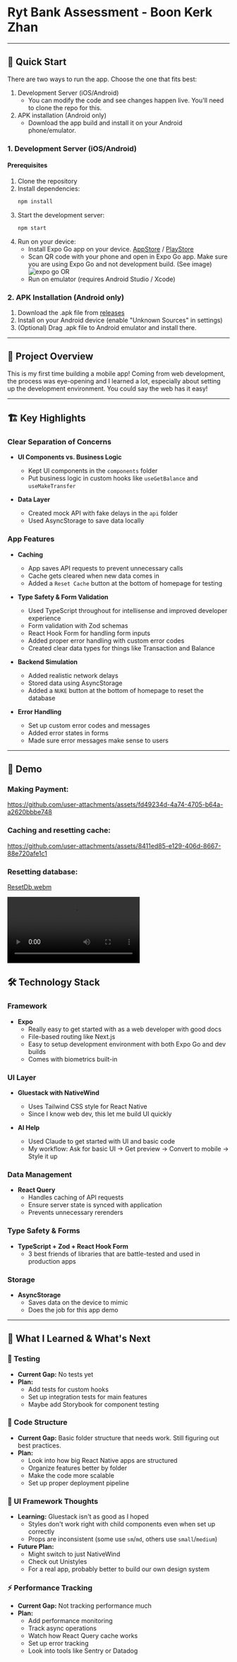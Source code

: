 # Ryt Bank Assessment - Boon Kerk Zhan

---

## 🚀 Quick Start

There are two ways to run the app. Choose the one that fits best:

1. Development Server (iOS/Android)
   - You can modify the code and see changes happen live. You'll need to clone the repo for this.
2. APK installation (Android only)
   - Download the app build and install it on your Android phone/emulator.

### 1. Development Server (iOS/Android)

#### Prerequisites

1. Clone the repository
2. Install dependencies:
   ```bash
   npm install
   ```
3. Start the development server:
   ```bash
   npm start
   ```
4. Run on your device:
   - Install Expo Go app on your device. [AppStore](https://itunes.apple.com/app/apple-store/id982107779) / [PlayStore](https://play.google.com/store/apps/details?id=host.exp.exponent&referrer=www)
   - Scan QR code with your phone and open in Expo Go app. Make sure you are using Expo Go and not development build. (See image)
     ![expo go](assets/images/readme-image.png)
     OR
   - Run on emulator (requires Android Studio / Xcode)

### 2. APK Installation (Android only)

1. Download the .apk file from [releases](link-to-releases)
2. Install on your Android device (enable "Unknown Sources" in settings)
3. (Optional) Drag .apk file to Android emulator and install there.

---

## 📱 Project Overview

This is my first time building a mobile app! Coming from web development, the process was eye-opening and I learned a lot, especially about setting up the development environment. You could say the web has it easy!

---

## 🏗 Key Highlights

### Clear Separation of Concerns

- **UI Components vs. Business Logic**

  - Kept UI components in the `components` folder
  - Put business logic in custom hooks like `useGetBalance` and `useMakeTransfer`

- **Data Layer**
  - Created mock API with fake delays in the `api` folder
  - Used AsyncStorage to save data locally

### App Features

- **Caching**

  - App saves API requests to prevent unnecessary calls
  - Cache gets cleared when new data comes in
  - Added a `Reset Cache` button at the bottom of homepage for testing

- **Type Safety & Form Validation**

  - Used TypeScript throughout for intellisense and improved developer experience
  - Form validation with Zod schemas
  - React Hook Form for handling form inputs
  - Added proper error handling with custom error codes
  - Created clear data types for things like Transaction and Balance

- **Backend Simulation**

  - Added realistic network delays
  - Stored data using AsyncStorage
  - Added a `NUKE` button at the bottom of homepage to reset the database

- **Error Handling**
  - Set up custom error codes and messages
  - Added error states in forms
  - Made sure error messages make sense to users

---

## 🎥 Demo

### Making Payment:


https://github.com/user-attachments/assets/fd49234d-4a74-4705-b64a-a2620bbbe748



### Caching and resetting cache:



https://github.com/user-attachments/assets/8411ed85-e129-406d-8667-88e720afe1c1


### Resetting database:
[ResetDb.webm](https://github.com/user-attachments/assets/491477cd-e813-4808-bf6d-7c26f226e50a)


<video controls style="width: 300px; height: auto;">

  <source src="assets/videos/ResetDb.webm" type="video/webm">
  Your browser does not support the video tag.
</video>

## 🛠 Technology Stack

### Framework

- **Expo**
  - Really easy to get started with as a web developer with good docs
  - File-based routing like Next.js
  - Easy to setup development environment with both Expo Go and dev builds
  - Comes with biometrics built-in

### UI Layer

- **Gluestack with NativeWind**

  - Uses Tailwind CSS style for React Native
  - Since I know web dev, this let me build UI quickly

- **AI Help**
  - Used Claude to get started with UI and basic code
  - My workflow: Ask for basic UI → Get preview → Convert to mobile → Style it up

### Data Management

- **React Query**
  - Handles caching of API requests
  - Ensure server state is synced with application
  - Prevents unnecessary rerenders

### Type Safety & Forms

- **TypeScript + Zod + React Hook Form**
  - 3 best friends of libraries that are battle-tested and used in production apps

### Storage

- **AsyncStorage**
  - Saves data on the device to mimic
  - Does the job for this app demo

---

## 📝 What I Learned & What's Next

### 🧪 Testing

- **Current Gap:** No tests yet
- **Plan:**
  - Add tests for custom hooks
  - Set up integration tests for main features
  - Maybe add Storybook for component testing

### 📐 Code Structure

- **Current Gap:** Basic folder structure that needs work. Still figuring out best practices.
- **Plan:**
  - Look into how big React Native apps are structured
  - Organize features better by folder
  - Make the code more scalable
  - Set up proper deployment pipeline

### 🎨 UI Framework Thoughts

- **Learning:** Gluestack isn't as good as I hoped
  - Styles don't work right with child components even when set up correctly
  - Props are inconsistent (some use `sm`/`md`, others use `small`/`medium`)
- **Future Plan:**
  - Might switch to just NativeWind
  - Check out Unistyles
  - For a real app, probably better to build our own design system

### ⚡ Performance Tracking

- **Current Gap:** Not tracking performance much
- **Plan:**
  - Add performance monitoring
  - Track async operations
  - Watch how React Query cache works
  - Set up error tracking
  - Look into tools like Sentry or Datadog
